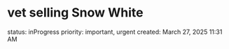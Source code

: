 # vet selling Snow White

status: inProgress
priority: important, urgent
created: March 27, 2025 11:31 AM